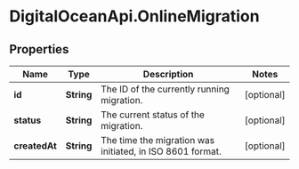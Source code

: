 # DigitalOceanApi.OnlineMigration

## Properties
Name | Type | Description | Notes
------------ | ------------- | ------------- | -------------
**id** | **String** | The ID of the currently running migration. | [optional] 
**status** | **String** | The current status of the migration. | [optional] 
**createdAt** | **String** | The time the migration was initiated, in ISO 8601 format. | [optional] 
